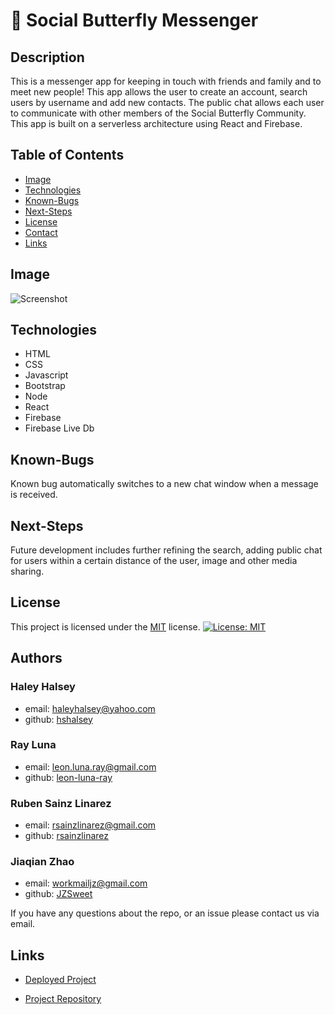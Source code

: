 
# 🦋 Social Butterfly Messenger

  ## Description

  This is a messenger app for keeping in touch with friends and family and to meet new people! This app allows the user to create an account, search users by username and add new contacts. The public chat allows each user to communicate with other members of the Social Butterfly Community. This app is built on a serverless architecture using React and Firebase.

  ## Table of Contents

  * [Image](#image)
  * [Technologies](#technologies)
  * [Known-Bugs](#known-bugs)
  * [Next-Steps](#next-steps)
  * [License](#license)
  * [Contact](#contact)
  * [Links](#links)

  ## Image

  ![Screenshot](n/a)

  ## Technologies
  
  * HTML
  * CSS
  * Javascript
  * Bootstrap
  * Node
  * React
  * Firebase
  * Firebase Live Db

  ## Known-Bugs

  Known bug automatically switches to a new chat window when a message is received.

  ## Next-Steps

  Future development includes further refining the search, adding public chat for users within a certain distance of the user, image and other media sharing.

  ## License

  This project is licensed under the [MIT](https://opensource.org/licenses/MIT) license.
  [![License: MIT](https://img.shields.io/badge/License-MIT-yellow.svg)](https://opensource.org/licenses/MIT)

  ## Authors
  
  ### Haley Halsey
  - email: haleyhalsey@yahoo.com
  - github: [hshalsey](https://github.com/hshalsey)

  ### Ray Luna
  - email: leon.luna.ray@gmail.com
  - github: [leon-luna-ray](https://github.com/leon-luna-ray)
  
  ### Ruben Sainz Linarez
  - email: rsainzlinarez@gmail.com
  - github: [rsainzlinarez](https://github.com/rsainzlinarez)
  
  ### Jiaqian Zhao 
  - email: workmailjz@gmail.com
  - github: [JZSweet](https://github.com/JZSweet)
  
  If you have any questions about the repo, or an issue please contact us via email.

  ## Links

  - [Deployed Project](n/a) 

  - [Project Repository](https://github.com/messenger-app-team/messenger-app)

  